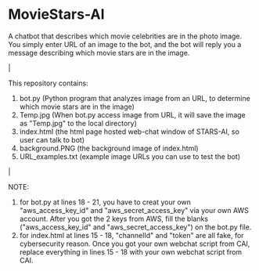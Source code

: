 # MovieStars-AI
A chatbot that describes which movie celebrities are in the photo image.  You simply enter URL of an image to the bot, and the bot will reply you a message describing which movie stars are in the image.

|


This repository contains:
1) bot.py (Python program that analyzes image from an URL, to determine which movie stars are in the image)
2) Temp.jpg (When bot.py access image from URL, it will save the image as "Temp.jpg" to the local directory)
3) index.html (the html page hosted web-chat window of STARS-AI, so user can talk to bot)
4) background.PNG (the background image of index.html)
5) URL_examples.txt (example image URLs you can use to test the bot)

|


NOTE: 
1) for bot.py at lines 18 - 21, you have to creat your own "aws_access_key_id" and "aws_secret_access_key" via your own AWS account.  After you got the 2 keys from AWS, fill the blanks ("aws_access_key_id" and "aws_secret_access_key") on the bot.py file.  
2) for index.html at lines 15 - 18, "channelId" and "token" are all fake, for cybersecurity reason.  Once you got your own webchat script from CAI, replace everything in lines 15 - 18 with your own webchat script from CAI.
